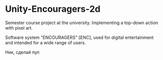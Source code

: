 # Unity-Encouragers-2d
Semester course project at the university. Implementing a top-down action with pixel art.

Software system "ENCOURAGERS" [ENC], used for digital entertainment and intended for a wide range of users.

Ник, сделай пул
